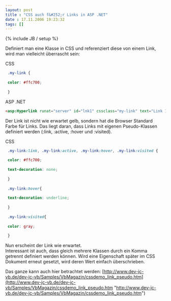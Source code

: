 ```yaml
---
layout: post
title : "CSS auch f&#252;r Links in ASP .NET"
date : 17.11.2006 19:23:32
tags: []
---
```

{% include JB / setup %}

Definiert man eine Klasse in CSS und referenziert diese von einem Link, wird man vielleicht überrascht sein:

CSS
````css
 .my-link {
 
 color: #ffc700;
 
 }
````

ASP .NET

````html
<asp:Hyperlink runat="server" id="lnk1" cssclass="my-link" text="Link 1" />
````

Der Link ist nicht wie erwartet gelb, sondern hat die Browser Standard Farbe für Links. Das liegt daran, dass Links mit eigenen Pseudo-Klassen definiert werden (:link, :active, :hover und :visited).

CSS

````css
 .my-link:link, .my-link:active, .my-link:hover, .my-link:visited {
 
 color: #ffc700;
 
 text-decoration: none;
 
 }
 
 .my-link:hover{
 
 text-decoration: underline;
 
 }
 
 .my-link:visited{
 
 color: gray;
 
 }
````

Nun erscheint der Link wie erwartet.  
Interessant ist auch, dass gleich mehrere Klassen durch ein Komma getrennt definiert werden können. Wird eine Eigenschaft später im CSS Dokument erneut gesetzt, wird deren Wert einfach überschrieben.

Das ganze kann auch hier betrachtet werden: [http://www.dev-jc-vb.de/dev-jc-vb/Samples/VbMagazin/cssdemo_link_pseudo.htm](http://www.dev-jc-vb.de/dev-jc-vb/Samples/VbMagazin/cssdemo_link_pseudo.htm "http://www.dev-jc-vb.de/dev-jc-vb/Samples/VbMagazin/cssdemo_link_pseudo.htm")
